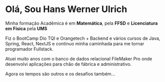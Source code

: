 # Olá, Sou Hans Werner Ulrich

Minha formação Acadêmica é em **Matemática**, pela **FFSD** e **Licenciatura em Física** pela **UMS**

Fiz o BootCamp Dio TQI e Orangetech + Backend e vários cursos de Java, Spring, React, NextJS e continuo minha caminhada para me tornar programador Fullstack.

Atuei muito anos com o banco de dados relacional FileMaker Pro onde desenvolvi aplicações para chão de fábrica e administrativo.

Agora os tempos são outros e os desafios também...

